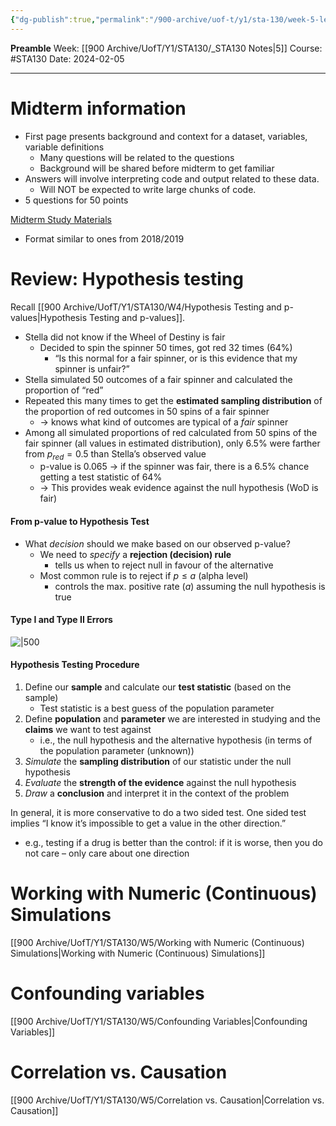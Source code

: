 ```yaml
---
{"dg-publish":true,"permalink":"/900-archive/uof-t/y1/sta-130/week-5-lecture/","created":"2024-02-05T10:30:37.722-08:00","updated":"2024-02-05T23:04:35.759-08:00"}
---
```


**Preamble**
Week: [[900 Archive/UofT/Y1/STA130/_STA130 Notes\|5]]
Course: #STA130
Date: 2024-02-05

---
# Midterm information

- First page presents background and context for a dataset, variables, variable definitions
	- Many questions will be related to the questions
	- Background will be shared before midterm to get familiar
- Answers will involve interpreting code and output related to these data.
	- Will NOT be expected to write large chunks of code.
- 5 questions for 50 points

[Midterm Study Materials](https://q.utoronto.ca/courses/341136/pages/midterm)
- Format similar to ones from 2018/2019

# Review: Hypothesis testing

Recall [[900 Archive/UofT/Y1/STA130/W4/Hypothesis Testing and p-values\|Hypothesis Testing and p-values]].

- Stella did not know if the Wheel of Destiny is fair
	- Decided to spin the spinner 50 times, got red 32 times (64%)
		- “Is this normal for a fair spinner, or is this evidence that my spinner is unfair?”
- Stella simulated 50 outcomes of a fair spinner and calculated the proportion of “red”
- Repeated this many times to get the **estimated sampling distribution** of the proportion of red outcomes in 50 spins of a fair spinner
	- → knows what kind of outcomes are typical of a *fair* spinner
- Among all simulated proportions of red calculated from 50 spins of the fair spinner (all values in estimated distribution), only 6.5% were farther from $p_{red} = 0.5$ than Stella’s observed value
	- p-value is 0.065 → if the spinner was fair, there is a 6.5% chance getting a test statistic of 64%
	- → This provides weak evidence against the null hypothesis (WoD is fair)

#### From p-value to Hypothesis Test
- What *decision* should we make based on our observed p-value?
	- We need to *specify* a **rejection (decision) rule**
		- tells us when to reject null in favour of the alternative
	- Most common rule is to reject if $p \leq a$ (alpha level)
		- controls the max. positive rate ($a$) assuming the null hypothesis is true

#### Type I and Type II Errors

![|500](https://i.imgur.com/ES1mvJ0.png)

#### Hypothesis Testing Procedure

1. Define our **sample** and calculate our **test statistic** (based on the sample)
	- Test statistic is a best guess of the population parameter
2. Define **population** and **parameter** we are interested in studying and the **claims** we want to test against
	- i.e., the null hypothesis and the alternative hypothesis (in terms of the population parameter (unknown))
3.  *Simulate* the **sampling distribution** of our statistic under the null hypothesis
4. *Evaluate* the **strength of the evidence** against the null hypothesis
5. *Draw* a **conclusion** and interpret it in the context of the problem

In general, it is more conservative to do a two sided test. One sided test implies “I know it’s impossible to get a value in the other direction.”
- e.g., testing if a drug is better than the control: if it is worse, then you do not care – only care about one direction


# Working with Numeric (Continuous) Simulations

[[900 Archive/UofT/Y1/STA130/W5/Working with Numeric (Continuous) Simulations\|Working with Numeric (Continuous) Simulations]]

# Confounding variables

[[900 Archive/UofT/Y1/STA130/W5/Confounding Variables\|Confounding Variables]]

# Correlation vs. Causation

[[900 Archive/UofT/Y1/STA130/W5/Correlation vs. Causation\|Correlation vs. Causation]]
